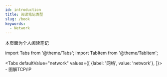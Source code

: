 ```yaml
---
id: introduction
title: 阅读笔记类型
slug: /book
keywords:
  - Network
---
```


本页面为个人阅读笔记

import Tabs from '@theme/Tabs';
import TabItem from '@theme/TabItem';

<Tabs defaultValue="network" values={[
    {label: '网络', value: 'network'},
  ]}>
  <TabItem value="network" label="网络" default>
    <tr>- 图解TCP/IP</tr>
  </TabItem>
</Tabs>
